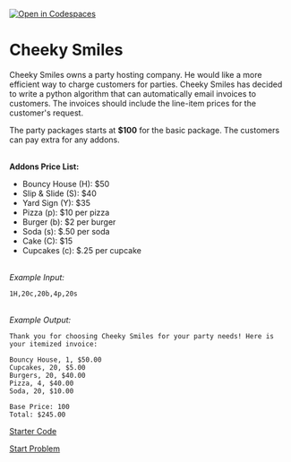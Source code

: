 [![Open in Codespaces](https://classroom.github.com/assets/launch-codespace-f4981d0f882b2a3f0472912d15f9806d57e124e0fc890972558857b51b24a6f9.svg)](https://classroom.github.com/open-in-codespaces?assignment_repo_id=10042642)
# Cheeky Smiles


Cheeky Smiles owns a party hosting company. He would like a more efficient way to charge customers for parties. Cheeky Smiles has decided to write a python algorithm that can automatically email invoices to customers. The invoices should include the line-item prices for the customer's request. 

The party packages starts at **$100** for the basic package. The customers can pay extra for any addons.  

\
**Addons Price List:**
- Bouncy House (H): $50
- Slip & Slide (S): $40
- Yard Sign (Y): $35
- Pizza (p): $10 per pizza
- Burger (b): $2 per burger
- Soda (s): $.50 per soda
- Cake (C): $15
- Cupcakes (c): $.25 per cupcake

\
*Example Input:*

```
1H,20c,20b,4p,20s
```
\
*Example Output:*
```
Thank you for choosing Cheeky Smiles for your party needs! Here is your itemized invoice:

Bouncy House, 1, $50.00
Cupcakes, 20, $5.00
Burgers, 20, $40.00
Pizza, 4, $40.00
Soda, 20, $10.00

Base Price: 100
Total: $245.00
```

[Starter Code](https://onlinegdb.com/btIU7SKMb)

[Start Problem](https://classroom.github.com/a/C2Is_ecr)
